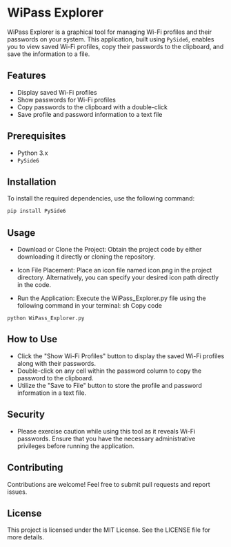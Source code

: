 # WiPass Explorer

WiPass Explorer is a graphical tool for managing Wi-Fi profiles and their passwords on your system. This application, built using `PySide6`, enables you to view saved Wi-Fi profiles, copy their passwords to the clipboard, and save the information to a file.

## Features

- Display saved Wi-Fi profiles
- Show passwords for Wi-Fi profiles
- Copy passwords to the clipboard with a double-click
- Save profile and password information to a text file

## Prerequisites

- Python 3.x
- `PySide6`

## Installation

To install the required dependencies, use the following command:

```sh
pip install PySide6
```

## Usage
- Download or Clone the Project: Obtain the project code by either downloading it directly or cloning the repository.

- Icon File Placement: Place an icon file named icon.png in the project directory. Alternatively, you can specify your desired icon path directly in the code.

- Run the Application: Execute the WiPass_Explorer.py file using the following command in your terminal:
sh
Copy code

```pip
python WiPass_Explorer.py
```

## How to Use
- Click the "Show Wi-Fi Profiles" button to display the saved Wi-Fi profiles along with their passwords.
- Double-click on any cell within the password column to copy the password to the clipboard.
- Utilize the "Save to File" button to store the profile and password information in a text file.

## Security
- Please exercise caution while using this tool as it reveals Wi-Fi passwords. Ensure that you have the necessary administrative privileges before running the application.

## Contributing
Contributions are welcome! Feel free to submit pull requests and report issues.

## License
This project is licensed under the MIT License. See the LICENSE file for more details.
